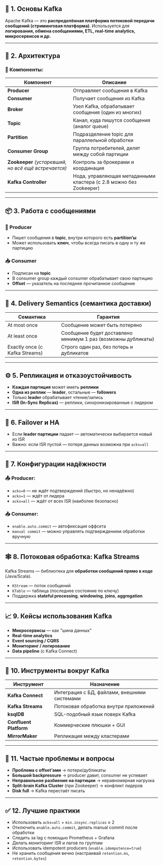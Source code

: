 ## 🧠 **1. Основы Kafka**

Apache Kafka — это **распределённая платформа потоковой передачи сообщений (стриминговая платформа)**. Используется для **логирования, обмена сообщениями, ETL, real-time analytics, микросервисов и др.**

---

## 🧱 **2. Архитектура**

### 🔹 Компоненты:

| Компонент     | Описание |
|---------------|----------|
| **Producer**  | Отправляет сообщения в Kafka |
| **Consumer**  | Получает сообщения из Kafka |
| **Broker**    | Узел Kafka, обрабатывает сообщения (один из многих) |
| **Topic**     | Канал, куда пишутся сообщения (аналог queue) |
| **Partition** | Подразделение topic для параллельной обработки |
| **Consumer Group** | Группа потребителей, делят между собой партиции |
| **Zookeeper** *(устаревший, но всё ещё встречается)* | Контроль за брокерами и координация |
| **Kafka Controller** | Нода, управляющая метаданными кластера (с 2.8 можно без Zookeeper) |

---

## 📦 **3. Работа с сообщениями**

### 💬 Producer
- Пишет сообщения в **topic**, внутри которого есть **partition’ы**
- Может использовать **ключ**, чтобы всегда писать в одну и ту же партицию

### 📥 Consumer
- Подписан на **topic**
- В consumer group каждый consumer обрабатывает свою партицию
- **Offset** — указатель на последнее прочитанное сообщение

---

## 🔄 **4. Delivery Semantics (семантика доставки)**

| Семантика          | Гарантия |
|--------------------|----------|
| At most once       | Сообщение может быть потеряно |
| At least once      | Сообщение будет доставлено минимум 1 раз (возможны дубликаты) |
| Exactly once (с Kafka Streams) | Строго один раз, без потерь и дубликатов |

---

## ⚙️ **5. Репликация и отказоустойчивость**

- **Каждая партиция** может иметь **реплики**
- **Одна из реплик** — **leader**, остальные — **followers**
- Только **leader** обрабатывает чтение/запись
- **ISR (In-Sync Replicas)** — реплики, синхронизированные с лидером

---

## 🚦 **6. Failover и HA**

- Если **leader партиции** падает — автоматически выбирается новый из ISR
- Важно: если ISR пустой — потеря данных возможна при `acks=all`

---

## 🔧 **7. Конфигурации надёжности**

### 📤 Producer:
- `acks=0` — не ждёт подтверждений (быстро, но ненадёжно)
- `acks=1` — ждёт от лидера
- `acks=all` — ждёт от всех ISR (наиболее безопасно)

### 📥 Consumer:
- `enable.auto.commit` — автофиксация оффсета
- `manual commit` — можно управлять подтверждением обработки вручную

---

## 🕸️ **8. Потоковая обработка: Kafka Streams**

Kafka Streams — библиотека для **обработки сообщений прямо в коде** (Java/Scala).

- `KStream` — поток сообщений
- `KTable` — таблица (последнее состояние по ключу)
- Поддержка **stateful processing**, **windowing**, **joins**, **aggregation**

---

## 📈 **9. Кейсы использования Kafka**

- **Микросервисы** — как "шина данных"
- **Real-time analytics**
- **Event sourcing / CQRS**
- **Мониторинг / логирование**
- **Data pipeline** (с Kafka Connect)

---

## 🧰 **10. Инструменты вокруг Kafka**

| Инструмент | Назначение |
|------------|------------|
| **Kafka Connect** | Интеграция с БД, файлами, внешними системами |
| **Kafka Streams** | Потоковая обработка внутри приложений |
| **ksqlDB** | SQL-подобный язык поверх Kafka |
| **Confluent Platform** | Коммерческие плюшки + GUI |
| **MirrorMaker** | Репликация между кластерами |

---

## 🐞 **11. Частые проблемы и вопросы**

- **Проблема с offset’ами** → потери/дубликаты
- **Большой backpressure** → producer давит, consumer не успевает
- **Неправильное разбиение на партиции** → неравномерная нагрузка
- **Split-brain Kafka Cluster** (при Zookeeper) → конфликт лидеров
- **Disk full** → Kafka перестаёт писать

---

## ✅ **12. Лучшие практики**

- Использовать `acks=all` + `min.insync.replicas` ≥ 2
- Отключить `enable.auto.commit`, делать manual commit после обработки
- Следить за lag с помощью Prometheus + Grafana
- Делать мониторинг ISR и лагов по группам
- Использовать idempotent producers (`enable.idempotence=true`)
- Не хранить сообщения вечно (настраивай `retention.ms`, `retention.bytes`)

